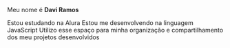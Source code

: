 
Meu nome é **Davi Ramos**

Estou estudando na Alura
Estou me desenvolvendo na linguagem JavaScript
Utilizo esse espaço para minha organização e compartilhamento dos meu projetos desenvolvidos
